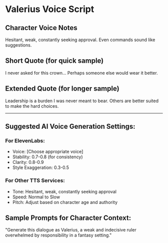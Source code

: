 # Valerius Voice Script

## Character Voice Notes
Hesitant, weak, constantly seeking approval. Even commands sound like suggestions.

## Short Quote (for quick sample)
I never asked for this crown... Perhaps someone else would wear it better.

## Extended Quote (for longer sample)
Leadership is a burden I was never meant to bear. Others are better suited to make the hard choices.

---

## Suggested AI Voice Generation Settings:

### For ElevenLabs:
- Voice: [Choose appropriate voice]
- Stability: 0.7-0.8 (for consistency)
- Clarity: 0.8-0.9
- Style Exaggeration: 0.3-0.5

### For Other TTS Services:
- Tone: Hesitant, weak, constantly seeking approval
- Speed: Normal to Slow
- Pitch: Adjust based on character age and authority

## Sample Prompts for Character Context:
"Generate this dialogue as Valerius, a weak and indecisive ruler overwhelmed by responsibility in a fantasy setting."
